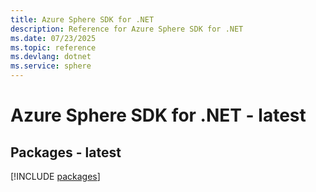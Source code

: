 ```yaml
---
title: Azure Sphere SDK for .NET
description: Reference for Azure Sphere SDK for .NET
ms.date: 07/23/2025
ms.topic: reference
ms.devlang: dotnet
ms.service: sphere
---
```

# Azure Sphere SDK for .NET - latest
## Packages - latest
[!INCLUDE [packages](sphere-index.md)]